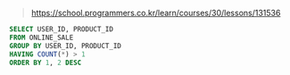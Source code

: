 > https://school.programmers.co.kr/learn/courses/30/lessons/131536

```sql
SELECT USER_ID, PRODUCT_ID
FROM ONLINE_SALE
GROUP BY USER_ID, PRODUCT_ID
HAVING COUNT(*) > 1
ORDER BY 1, 2 DESC
```
